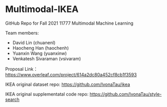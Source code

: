 # Multimodal-IKEA

GitHub Repo for Fall 2021 11777 Multimodal Machine Learning

Team members:
- David Lin (chuanenl)
- Haocheng Han (haochenh)
- Yuanxin Wang (yuanxinw)
- Venkatesh Sivaraman (vsivaram)

Proposal Link：https://www.overleaf.com/project/614a2dc80a452cf8cb1f3593


IKEA original dataset repo: https://github.com/IvonaTau/ikea

IKEA original supplementatal code repo: https://github.com/IvonaTau/style-search
